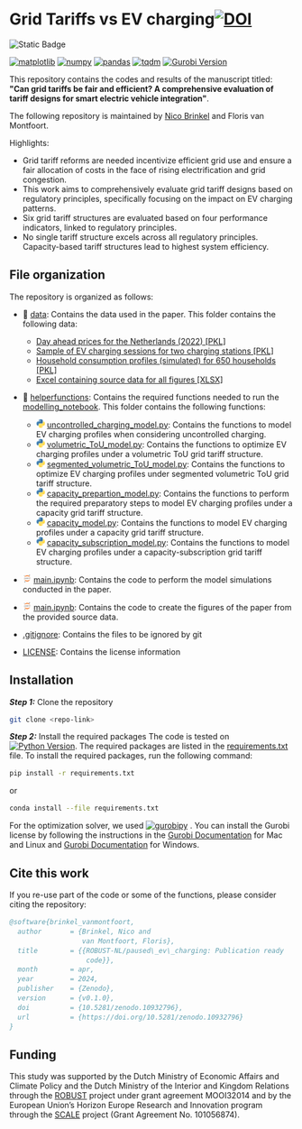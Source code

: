 
# Grid Tariffs vs EV charging[![DOI](https://zenodo.org/badge/776002789.svg)](https://zenodo.org/doi/10.5281/zenodo.10932795)

![Static Badge](https://img.shields.io/badge/MADE_WITH-PYTHON_-orange?style=for-the-badge)

[![matplotlib](https://img.shields.io/badge/matplotlib-3.8.0-blue.svg)](https://pypi.org/project/matplotlib/3.8.0/)
[![numpy](https://img.shields.io/badge/numpy-1.26.2-blue.svg)](https://pypi.org/project/numpy/1.26.2/)
[![pandas](https://img.shields.io/badge/pandas-2.1.4-blue.svg)](https://pypi.org/project/pandas/2.1.4/)
[![tqdm](https://img.shields.io/badge/tqdm-4.65.0-blue.svg)](https://pypi.org/project/tqdm/4.65.0/)
[![Gurobi Version](https://img.shields.io/badge/Gurobi-10.0.2-blue.svg)](https://www.gurobi.com/)

This repository contains the codes and results of the manuscript titled: **"Can grid tariffs be fair and efficient? A comprehensive evaluation of tariff designs for smart electric vehicle integration"**.

The following repository is maintained by [Nico Brinkel](https://github.com/nicobrinkel) and Floris van Montfoort.

Highlights:

- Grid tariff reforms are needed incentivize efficient grid use and ensure a fair allocation of costs in the face of rising electrification and grid congestion.<br>
- This work aims to comprehensively evaluate grid tariff designs based on regulatory principles, specifically focusing on the impact on EV charging patterns.<br>
- Six grid tariff structures are evaluated based on four performance indicators, linked to regulatory principles.<br>
- No single tariff structure excels across all regulatory principles. Capacity-based tariff structures lead to highest system efficiency.

## File organization

The repository is organized as follows:

- 📁 [data](data/): Contains the data used in the paper. This folder contains the following data:
    - [Day ahead prices for the Netherlands (2022) [PKL]](data/day_ahead_market_prices_NL.pkl) 
    - [Sample of EV charging sessions for two charging stations [PKL]](data/charging_session_data_sample.pkl) 
    - [Household consumption profiles (simulated) for 650 households [PKL]](data/household_profiles.pkl) 
    - [Excel containing source data for all figures [XLSX]](<data/source data.xlsx>)

- 📁 [helperfunctions](helperfunctions/): Contains the required functions needed to run the [modelling_notebook](main.ipynb). This folder contains the following functions:
    - <img src="python_logo.png" alt="python logo" width="15" height="15"> [uncontrolled_charging_model.py](helperfunctions/uncontrolled_charging_model.py): Contains the functions to model EV charging profiles when considering uncontrolled charging.
    - <img src="python_logo.png" alt="python logo" width="15" height="15"> [volumetric_ToU_model.py](helperfunctions/volumetric_ToU_model.py): Contains the functions to optimize EV charging profiles under a volumetric ToU grid tariff structure.
    - <img src="python_logo.png" alt="python logo" width="15" height="15"> [segmented_volumetric_ToU_model.py](helperfunctions/segmented_volumetric_ToU_model.py): Contains the functions to optimize EV charging profiles under segmented volumetric ToU grid tariff structure.
    - <img src="python_logo.png" alt="python logo" width="15" height="15"> [capacity_prepartion_model.py](helperfunctions/capacity_prepartion_model.py): Contains the functions to perform the required preparatory steps to model EV charging profiles under a capacity grid tariff structure.
    - <img src="python_logo.png" alt="python logo" width="15" height="15"> [capacity_model.py](helperfunctions/capacity_model.py): Contains the functions to model EV charging profiles under a capacity grid tariff structure.
    - <img src="python_logo.png" alt="python logo" width="15" height="15"> [capacity_subscription_model.py](helperfunctions/capacity_subscription_model.py): Contains the functions to model EV charging profiles under a capacity-subscription grid tariff structure.
    

- <img src="Jupyter_logo.png" alt="python logo" width="15" height="15"> [main.ipynb](modelling_notebook.py): Contains the code to perform the model simulations conducted in the paper.
- <img src="Jupyter_logo.png" alt="python logo" width="15" height="15"> [main.ipynb](figure_notebook.py): Contains the code to create the figures of the paper from the provided source data.

- [.gitignore](.gitignore): Contains the files to be ignored by git
- [LICENSE](LICENSE): Contains the license information


## Installation

***Step 1:*** Clone the repository

```bash
git clone <repo-link>
```

***Step 2:*** Install the required packages
The code is tested on [![Python Version](https://img.shields.io/badge/Python-3.10.13-blue.svg)](https://www.python.org/downloads/release/python-3812/). The required packages are listed in the [requirements.txt](requirements.txt) file. To install the required packages, run the following command:

```bash
pip install -r requirements.txt
```

or

```bash
conda install --file requirements.txt
```

For the optimization solver, we used [![gurobipy](https://img.shields.io/badge/gurobipy-11.0.1-blue.svg)](https://www.gurobi.com/)
. You can install the Gurobi license by following the instructions in the [Gurobi Documentation](https://www.gurobi.com/documentation/10.0/quickstart_mac/installing_the_anaconda_py.html) for Mac and Linux and [Gurobi Documentation](https://www.gurobi.com/documentation/10.0/quickstart_windows/installing_the_anaconda_py.html) for Windows.

## Cite this work

If you re-use part of the code or some of the functions, please consider citing the repository:

```bibtex
@software{brinkel_vanmontfoort,
  author       = {Brinkel, Nico and
                  van Montfoort, Floris},
  title        = {{ROBUST-NL/paused\_ev\_charging: Publication ready 
                   code}},
  month        = apr,
  year         = 2024,
  publisher    = {Zenodo},
  version      = {v0.1.0},
  doi          = {10.5281/zenodo.10932796},
  url          = {https://doi.org/10.5281/zenodo.10932796}
}
```

## Funding

This study was supported by the Dutch Ministry of Economic Affairs and Climate Policy and the Dutch Ministry of the Interior and Kingdom Relations through the [ROBUST](https://tki-robust.nl/) project under grant agreement MOOI32014 and by the European Union’s Horizon Europe Research and Innovation program through the [SCALE](https://scale-horizon.eu/) project (Grant Agreement No. 101056874).

